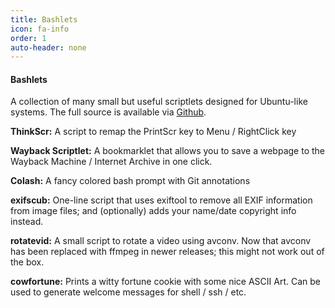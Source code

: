 ```yaml
---
title: Bashlets
icon: fa-info
order: 1
auto-header: none
---
```


#### Bashlets
A collection of many small but useful scriptlets designed for Ubuntu-like systems. The full source is available via [Github](https://github.com/abhijit86k/bashlets).

**ThinkScr:** A script to remap the PrintScr key to Menu / RightClick key

**Wayback Scriptlet:**
 A bookmarklet that allows you to save a webpage to the Wayback Machine / Internet Archive in one click.

**Colash:**
 A fancy colored bash prompt with Git annotations

**exifscub:**
 One-line script that uses exiftool to remove all EXIF information from image files; and (optionally) adds  your name/date copyright info instead.

**rotatevid:**
 A small script to rotate a video using avconv. Now that avconv has been replaced with ffmpeg in newer releases; this might not work out of the box.
 
 **cowfortune:**
Prints a witty fortune cookie with some nice ASCII Art. Can be used to generate welcome messages for shell / ssh / etc.
